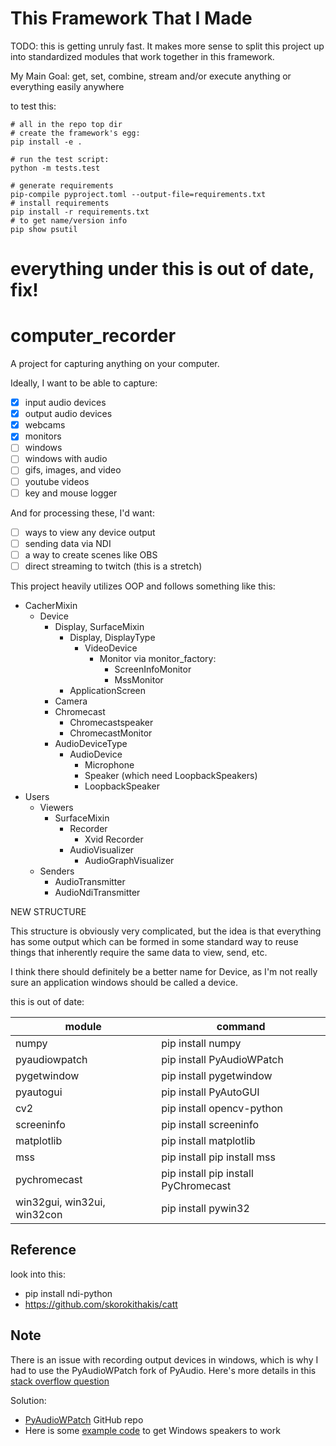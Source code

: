 # This Framework That I Made

TODO: this is getting unruly fast. It makes more sense to split this project up into standardized modules that work together in this framework.

My Main Goal: get, set, combine, stream and/or execute anything or everything easily anywhere

to test this:

```
# all in the repo top dir
# create the framework's egg:
pip install -e .

# run the test script:
python -m tests.test

# generate requirements
pip-compile pyproject.toml --output-file=requirements.txt
# install requirements
pip install -r requirements.txt
# to get name/version info
pip show psutil
```

# everything under this is out of date, fix!

# computer_recorder

A project for capturing anything on your computer.

Ideally, I want to be able to capture:
 - [X] input audio devices
 - [X] output audio devices
 - [X] webcams
 - [X] monitors
 - [ ] windows
 - [ ] windows with audio
 - [ ] gifs, images, and video
 - [ ] youtube videos
 - [ ] key and mouse logger

And for processing these, I'd want:
 - [ ] ways to view any device output
 - [ ] sending data via NDI
 - [ ] a way to create scenes like OBS
 - [ ] direct streaming to twitch (this is a stretch)

This project heavily utilizes OOP and follows something like this:

- CacherMixin
    - Device
        - Display, SurfaceMixin
            - Display, DisplayType
                - VideoDevice
                    - Monitor via monitor_factory:
                        - ScreenInfoMonitor
                        - MssMonitor
            - ApplicationScreen
       - Camera
       - Chromecast
            - Chromecastspeaker
            - ChromecastMonitor
       - AudioDeviceType
            - AudioDevice
                - Microphone
                - Speaker (which need LoopbackSpeakers)
                - LoopbackSpeaker
- Users
    - Viewers
        - SurfaceMixin
            - Recorder
                - Xvid Recorder
            - AudioVisualizer
                - AudioGraphVisualizer
    - Senders
        - AudioTransmitter
        - AudioNdiTransmitter


NEW STRUCTURE




This structure is obviously very complicated, but the idea is that everything has some 
output which can be formed in some standard way to reuse things that inherently require 
the same data to view, send, etc. 

I think there should definitely be a better name for Device, as I'm not really sure an
application windows should be called a device. 


this is out of date:

| module                      | command                              |
| --------------------------- | ------------------------------------ |
| numpy                       | pip install numpy                    |
| pyaudiowpatch               | pip install PyAudioWPatch            |
| pygetwindow                 | pip install pygetwindow              |
| pyautogui                   | pip install PyAutoGUI                |
| cv2                         | pip install opencv-python            |
| screeninfo                  | pip install screeninfo               |
| matplotlib                  | pip install matplotlib               |
| mss                         | pip install pip install mss          |
| pychromecast                | pip install pip install PyChromecast |
| win32gui, win32ui, win32con | pip install pywin32                  |


## Reference

look into this:
 - pip install ndi-python
 - https://github.com/skorokithakis/catt


## Note

There is an issue with recording output devices in windows, which is why I had to use the PyAudioWPatch fork of PyAudio. Here's more details in this [stack overflow question](https://stackoverflow.com/questions/26573556/record-speakers-output-with-pyaudio)

Solution:
 - [PyAudioWPatch](https://github.com/s0d3s/PyAudioWPatch) GitHub repo
 - Here is some [example code](https://github.com/s0d3s/PyAudioWPatch/blob/master/examples/pawp_record_wasapi_loopback.py) to get Windows speakers to work
